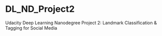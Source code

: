 # DL_ND_Project2
Udacity Deep Learning Nanodegree Project 2: Landmark Classification &amp; Tagging for Social Media
